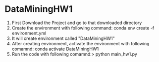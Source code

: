 # DataMiningHW1
1. First Download the Project and go to that downloaded directory
2. Create the environment with following command: conda env create -f environment.yml 
3. It will create environment called "DataMiningHW1"
4. After creating environment, activate the environment with following comamnd: conda activate DataMiningHW1
5. Run the code with following comamnd:> python main_hw1.py
